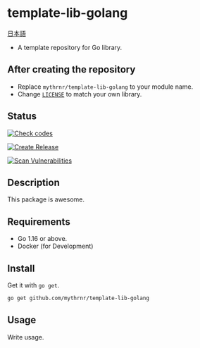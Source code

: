 # template-lib-golang

[日本語](./README.jp.md)

- A template repository for Go library.

## After creating the repository

- Replace `mythrnr/template-lib-golang` to your module name.
- Change [`LICENSE`](./LICENSE) to match your own library.

## Status

[![Check codes](https://github.com/mythrnr/template-lib-golang/actions/workflows/check-code.yaml/badge.svg)](https://github.com/mythrnr/template-lib-golang/actions/workflows/check-code.yaml)

[![Create Release](https://github.com/mythrnr/template-lib-golang/actions/workflows/release.yaml/badge.svg)](https://github.com/mythrnr/template-lib-golang/actions/workflows/release.yaml)

[![Scan Vulnerabilities](https://github.com/mythrnr/template-lib-golang/actions/workflows/scan-vulnerabilities.yaml/badge.svg)](https://github.com/mythrnr/template-lib-golang/actions/workflows/scan-vulnerabilities.yaml)

## Description

This package is awesome.

## Requirements

- Go 1.16 or above.
- Docker (for Development)

## Install

Get it with `go get`.

```bash
go get github.com/mythrnr/template-lib-golang
```

## Usage

Write usage.
